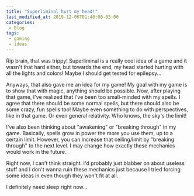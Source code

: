 ```yaml
---
title: "Superliminal hurt my head!"
last_modified_at: 2019-12-06T01:40:00-05:00
categories:
 - Blog
tags:
 - gaming
 - ideas
---
```


Rip brain, that was trippy! Superliminal is a really cool idea of a game and it wasn't that hard either, but towards the end, my head started hurting with all the lights and colors! Maybe I should get tested for epilepsy...

Anyways, that also gave me an idea for my game! My goal with my game is to show that with magic, anything should be possible. Now, after playing that game, I've realized that I've been too small-minded with my spells. I agree that there should be some normal spells, but there should also be some crazy, fun spells too! Maybe even something to do with perspectives, like in that game. Or even general relativity. Who knows, the sky's the limit!

I've also been thinking about "awakening" or "breaking through" in my game. Basically, spells grow in power the more you use them, up to a certain limit. However, you can increase that ceiling/limit by "breaking through" to the next level. I may change how exactly these mechanics would work in the future.

Right now, I can't think straight. I'd probably just blabber on about useless stuff and I don't wanna ruin these mechanics just because I tried forcing some ideas in even though they won't fit at all.

I definitely need sleep right now...
